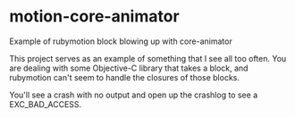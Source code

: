 # motion-core-animator
Example of rubymotion block blowing up with core-animator

This project serves as an example of something that I see all too often.  You
are dealing with some Objective-C library that takes a block, and rubymotion
can't seem to handle the closures of those blocks.

You'll see a crash with no output and open up the crashlog to see a EXC_BAD_ACCESS.
